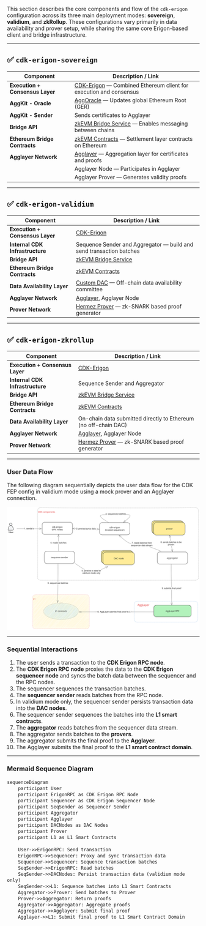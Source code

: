 This section describes the core components and flow of the `cdk-erigon` configuration across its three main deployment modes: **sovereign**, **validium**, and **zkRollup**. These configurations vary primarily in data availability and prover setup, while sharing the same core Erigon-based client and bridge infrastructure.

---

## ✅ `cdk-erigon-sovereign`

| **Component** | **Description / Link** |
| --- | --- |
| **Execution + Consensus Layer** | [CDK-Erigon](https://github.com/0xPolygonHermez/cdk-erigon) — Combined Ethereum client for execution and consensus |
| **AggKit - Oracle** | [AggOracle](https://github.com/agglayer/aggkit) — Updates global Ethereum Root (GER) |
| **AggKit - Sender** | Sends certificates to Agglayer |
| **Bridge API** | [zkEVM Bridge Service](https://github.com/0xPolygonHermez/zkevm-bridge-service) — Enables messaging between chains |
| **Ethereum Bridge Contracts** | [zkEVM Contracts](https://github.com/0xPolygonHermez/zkevm-contracts) — Settlement layer contracts on Ethereum |
| **Agglayer Network** | [Agglayer](https://github.com/agglayer/agglayer) — Aggregation layer for certificates and proofs |
|  | Agglayer Node — Participates in Agglayer |
|  | Agglayer Prover — Generates validity proofs |

---

## ✅ `cdk-erigon-validium`

| **Component** | **Description / Link** |
| --- | --- |
| **Execution + Consensus Layer** | [CDK-Erigon](https://github.com/0xPolygonHermez/cdk-erigon) |
| **Internal CDK Infrastructure** | Sequence Sender and Aggregator — build and send transaction batches |
| **Bridge API** | [zkEVM Bridge Service](https://github.com/0xPolygonHermez/zkevm-bridge-service) |
| **Ethereum Bridge Contracts** | [zkEVM Contracts](https://github.com/0xPolygonHermez/zkevm-contracts) |
| **Data Availability Layer** | [Custom DAC](https://github.com/0xPolygon/cdk-data-availability) — Off-chain data availability committee |
| **Agglayer Network** | [Agglayer](https://github.com/agglayer/agglayer), Agglayer Node |
| **Prover Network** | [Hermez Prover](https://github.com/0xPolygonHermez/zkevm-prover) — zk-SNARK based proof generator |

---

## ✅ `cdk-erigon-zkrollup`

| **Component** | **Description / Link** |
| --- | --- |
| **Execution + Consensus Layer** | [CDK-Erigon](https://github.com/0xPolygonHermez/cdk-erigon) |
| **Internal CDK Infrastructure** | Sequence Sender and Aggregator |
| **Bridge API** | [zkEVM Bridge Service](https://github.com/0xPolygonHermez/zkevm-bridge-service) |
| **Ethereum Bridge Contracts** | [zkEVM Contracts](https://github.com/0xPolygonHermez/zkevm-contracts) |
| **Data Availability Layer** | On-chain data submitted directly to Ethereum (no off-chain DAC) |
| **Agglayer Network** | [Agglayer](https://github.com/agglayer/agglayer), Agglayer Node |
| **Prover Network** | [Hermez Prover](https://github.com/0xPolygonHermez/zkevm-prover) — zk-SNARK based proof generator |

---

### User Data Flow

The following diagram sequentially depicts the user data flow for the CDK FEP config in validium mode using a mock prover and an Agglayer connection.

![High level view of CDK user data flow](../../img/cdk/cdk-user-data-flow.svg)

---

### Sequential Interactions

1. The user sends a transaction to the **CDK Erigon RPC node**.
2. The **CDK Erigon RPC node** proxies the data to the **CDK Erigon sequencer node** and syncs the batch data between the sequencer and the RPC nodes.
3. The sequencer sequences the transaction batches.
4. The **sequencer sender** reads batches from the RPC node.
5. In validium mode only, the sequencer sender persists transaction data into the **DAC nodes**.
6. The sequencer sender sequences the batches into the **L1 smart contracts**.
7. The **aggregator** reads batches from the sequencer data stream.
8. The aggregator sends batches to the **provers**.
9. The aggregator submits the final proof to the **Agglayer**.
10. The Agglayer submits the final proof to the **L1 smart contract domain**.

---

### Mermaid Sequence Diagram

```mermaid
sequenceDiagram
    participant User
    participant ErigonRPC as CDK Erigon RPC Node
    participant Sequencer as CDK Erigon Sequencer Node
    participant SeqSender as Sequencer Sender
    participant Aggregator
    participant Agglayer
    participant DACNodes as DAC Nodes
    participant Prover
    participant L1 as L1 Smart Contracts

    User->>ErigonRPC: Send transaction
    ErigonRPC->>Sequencer: Proxy and sync transaction data
    Sequencer->>Sequencer: Sequence transaction batches
    SeqSender->>ErigonRPC: Read batches
    SeqSender->>DACNodes: Persist transaction data (validium mode only)
    SeqSender->>L1: Sequence batches into L1 Smart Contracts
    Aggregator->>Prover: Send batches to Prover
    Prover->>Aggregator: Return proofs
    Aggregator->>Aggregator: Aggregate proofs
    Aggregator->>Agglayer: Submit final proof
    Agglayer->>L1: Submit final proof to L1 Smart Contract Domain
```